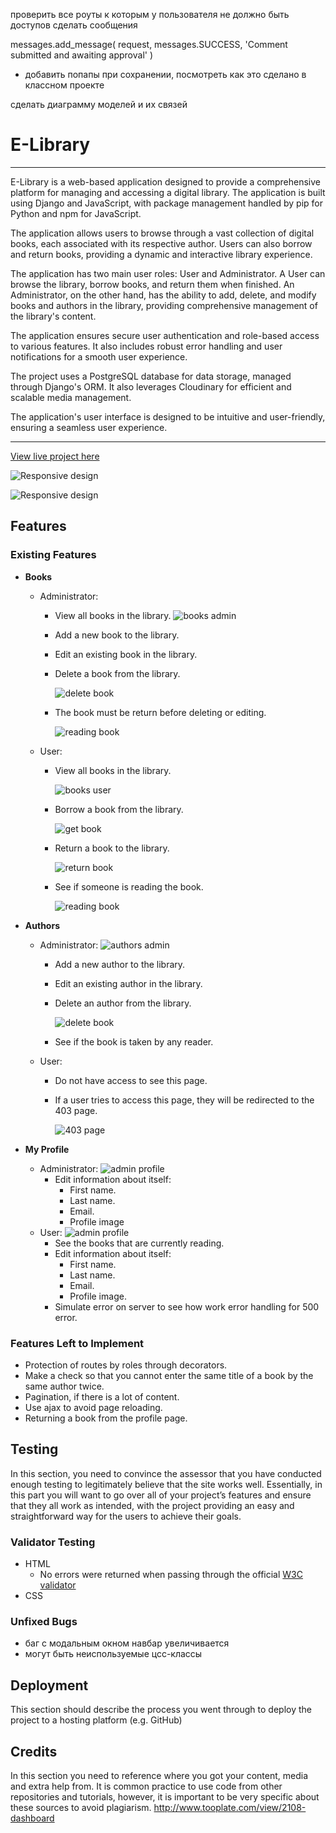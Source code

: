 проверить все роуты к которым у пользователя не должно быть доступов
сделать сообщения

messages.add_message(
request, messages.SUCCESS,
'Comment submitted and awaiting approval'
)

- добавить попапы при сохранении, посмотреть как это сделано в классном проекте

сделать диаграмму моделей и их связей

# E-Library

---
E-Library is a web-based application designed to provide a comprehensive platform for managing and accessing a digital library. 
The application is built using Django and JavaScript, with package management handled by pip for Python and npm for 
JavaScript.

The application allows users to browse through a vast collection of digital books, each associated with its respective author. 
Users can also borrow and return books, providing a dynamic and interactive library experience.

The application has two main user roles: User and Administrator. 
A User can browse the library, borrow books, and return them when finished. An Administrator, on the other hand, 
has the ability to add, delete, and modify books and authors in the library, providing comprehensive management of the 
library's content.

The application ensures secure user authentication and role-based access to various features. 
It also includes robust error handling and user notifications for a smooth user experience.

The project uses a PostgreSQL database for data storage, managed through Django's ORM. 
It also leverages Cloudinary for efficient and scalable media management.

The application's user interface is designed to be intuitive and user-friendly, ensuring a seamless user experience.

---
[View live project here](https://pp4-library-f562eb8422f8.herokuapp.com)

![Responsive design](static/img/readme/smartphones.png)

![Responsive design](static/img/readme/desktop.png)


## Features 


### Existing Features

- __Books__
    - Administrator: 
        - View all books in the library.
        ![books admin](static/img/readme/books-admin.png) 
        - Add a new book to the library.
        - Edit an existing book in the library.
        - Delete a book from the library.
      
          ![delete book](static/img/readme/delete-book.png)

        - The book must be return before deleting or editing.
      
          ![reading book](static/img/readme/delete-book-tooltip.png)
  
    - User:

        - View all books in the library.
      
          ![books user](static/img/readme/books-user.png)
        - Borrow a book from the library.

          ![get book](static/img/readme/get-book.png)

        - Return a book to the library.

          ![return book](static/img/readme/return-book.png)

        - See if someone is reading the book.

          ![reading book](static/img/readme/reading-book.png)


- __Authors__
    - Administrator:
     ![authors admin](static/img/readme/authors-admin.png)
        - Add a new author to the library.
        - Edit an existing author in the library.
        - Delete an author from the library.
      
          ![delete book](static/img/readme/delete-author.png)
        - See if the book is taken by any reader.
          
    - User:
        - Do not have access to see this page.
        - If a user tries to access this page, they will be redirected to the 403 page.

          ![403 page](static/img/readme/403.png)        

- __My Profile__
    - Administrator:
      ![admin profile](static/img/readme/profile-admin.png)
        - Edit information about itself:
          - First name.
          - Last name.
          - Email.
          - Profile image
    - User:
      ![admin profile](static/img/readme/profile-user.png)
        - See the books that are currently reading.
        - Edit information about itself:
            - First name.
            - Last name.
            - Email.
            - Profile image.
        - Simulate error on server to see how work error handling for 500 error.        

### Features Left to Implement
- Protection of routes by roles through decorators.
- Make a check so that you cannot enter the same title of a book by the same author twice.
- Pagination, if there is a lot of content.
- Use ajax to avoid page reloading.
- Returning a book from the profile page.

## Testing

In this section, you need to convince the assessor that you have conducted enough testing to legitimately believe that the site works well. Essentially, in this part you will want to go over all of your project’s features and ensure that they all work as intended, with the project providing an easy and straightforward way for the users to achieve their goals.


### Validator Testing

- HTML
    - No errors were returned when passing through the official [W3C validator](https://validator.w3.org/nu/?doc=https%3A%2F%2Fcode-institute-org.github.io%2Flove-running-2.0%2Findex.html)
- CSS


### Unfixed Bugs

- баг с модальным окном навбар увеличивается
- могут быть неиспользуемые цсс-классы


## Deployment

This section should describe the process you went through to deploy the project to a hosting platform (e.g. GitHub)


## Credits

In this section you need to reference where you got your content, media and extra help from. It is common practice to use code from other repositories and tutorials, however, it is important to be very specific about these sources to avoid plagiarism.
http://www.tooplate.com/view/2108-dashboard